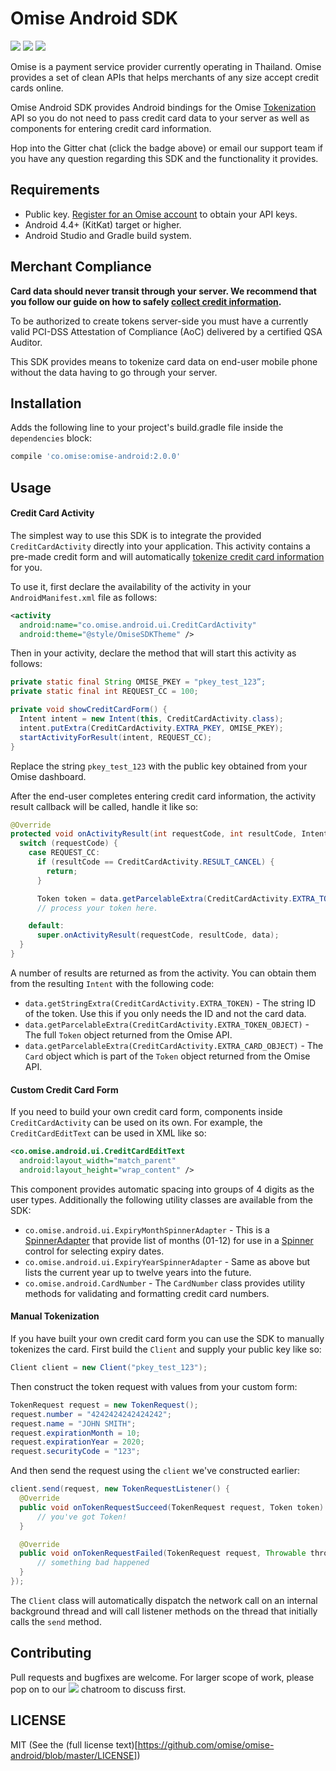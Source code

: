 # Omise Android SDK

[![](https://img.shields.io/maven-central/v/co.omise/omise-android.svg?style=flat-square)](http://search.maven.org/#search%7Cgav%7C1%7Cg%3A%22co.omise%22%20AND%20a%3A%22omise-android%22)
[![](https://img.shields.io/gitter/room/omise/omise-android.svg?style=flat-square)](https://gitter.im/omise/omise-android)
[![](https://img.shields.io/badge/email-support-yellow.svg?style=flat-square)](mailto:support@omise.co)

Omise is a payment service provider currently operating in Thailand. Omise provides a set
of clean APIs that helps merchants of any size accept credit cards online.

Omise Android SDK provides Android bindings for the Omise
[Tokenization](https://www.omise.co/tokens-api) API so you do not need to pass credit card
data to your server as well as components for entering credit card information.

Hop into the Gitter chat (click the badge above) or email our support team if you have any
question regarding this SDK and the functionality it provides.

## Requirements

* Public key. [Register for an Omise account](https://dashboard.omise.co/signup) to obtain your API keys.
* Android 4.4+ (KitKat) target or higher.
* Android Studio and Gradle build system.

## Merchant Compliance

**Card data should never transit through your server. We recommend that you follow our
guide on how to safely
[collect credit information](https://www.omise.co/collecting-card-information).**

To be authorized to create tokens server-side you must have a currently valid PCI-DSS
Attestation of Compliance (AoC) delivered by a certified QSA Auditor.

This SDK provides means to tokenize card data on end-user mobile phone without the data
having to go through your server.

## Installation

Adds the following line to your project's build.gradle file inside the `dependencies`
block:

```groovy
compile 'co.omise:omise-android:2.0.0'
```

## Usage

#### Credit Card Activity

The simplest way to use this SDK is to integrate the provided `CreditCardActivity`
directly into your application. This activity contains a pre-made credit form and will
automatically [tokenize credit card
information](https://www.omise.co/security-best-practices) for you.

To use it, first declare the availability of the activity in your `AndroidManifest.xml`
file as follows:

```xml
<activity
  android:name="co.omise.android.ui.CreditCardActivity"
  android:theme="@style/OmiseSDKTheme" />
```

Then in your activity, declare the method that will start this activity as follows:

```java
private static final String OMISE_PKEY = "pkey_test_123”;
private static final int REQUEST_CC = 100;

private void showCreditCardForm() {
  Intent intent = new Intent(this, CreditCardActivity.class);
  intent.putExtra(CreditCardActivity.EXTRA_PKEY, OMISE_PKEY);
  startActivityForResult(intent, REQUEST_CC);
}
```

Replace the string `pkey_test_123` with the public key obtained from your Omise dashboard.

After the end-user completes entering credit card information, the activity result
callback will be called, handle it like so:

```java
@Override
protected void onActivityResult(int requestCode, int resultCode, Intent data) {
  switch (requestCode) {
    case REQUEST_CC:
      if (resultCode == CreditCardActivity.RESULT_CANCEL) {
        return;
      }

      Token token = data.getParcelableExtra(CreditCardActivity.EXTRA_TOKEN_OBJECT);
      // process your token here.

    default:
      super.onActivityResult(requestCode, resultCode, data);
  }
}
```

A number of results are returned as from the activity. You can obtain them from the
resulting `Intent` with the following code:

* `data.getStringExtra(CreditCardActivity.EXTRA_TOKEN)` - The string ID of the token. Use
  this if you only needs the ID and not   the card data.
* `data.getParcelableExtra(CreditCardActivity.EXTRA_TOKEN_OBJECT)` - The full `Token`
  object returned from the Omise API.
* `data.getParcelableExtra(CreditCardActivity.EXTRA_CARD_OBJECT)` - The `Card` object
  which is part of the `Token` object returned from the Omise API.

#### Custom Credit Card Form

If you need to build your own credit card form, components inside `CreditCardActivity`
can be used on its own. For example, the `CreditCardEditText` can be used in XML like so:

```xml
<co.omise.android.ui.CreditCardEditText
  android:layout_width="match_parent"
  android:layout_height="wrap_content" />
```

This component provides automatic spacing into groups of 4 digits as the user types.
Additionally the following utility classes are available from the SDK:

* `co.omise.android.ui.ExpiryMonthSpinnerAdapter` - This is a
  [SpinnerAdapter](https://developer.android.com/reference/android/widget/SpinnerAdapter.html)
  that provide list of months (01-12) for use in a
  [Spinner](https://developer.android.com/guide/topics/ui/controls/spinner.html) control
  for selecting expiry dates.
* `co.omise.android.ui.ExpiryYearSpinnerAdapter` - Same as above but lists the current
  year up to twelve years into the future.
* `co.omise.android.CardNumber` - The `CardNumber` class provides utility methods for
  validating and formatting credit card numbers.

#### Manual Tokenization

If you have built your own credit card form you can use the SDK to manually tokenizes the
card. First build the `Client` and supply your public key like so:

```java
Client client = new Client("pkey_test_123");
```

Then construct the token request with values from your custom form:

```java
TokenRequest request = new TokenRequest();
request.number = "4242424242424242";
request.name = "JOHN SMITH";
request.expirationMonth = 10;
request.expirationYear = 2020;
request.securityCode = "123";
```

And then send the request using the `client` we've constructed earlier:

```java
client.send(request, new TokenRequestListener() {
  @Override
  public void onTokenRequestSucceed(TokenRequest request, Token token) {
      // you've got Token!
  }

  @Override
  public void onTokenRequestFailed(TokenRequest request, Throwable throwable) {
      // something bad happened
  }
});
```

The `Client` class will automatically dispatch the network call on an internal background
thread and will call listener methods on the thread that initially calls the `send`
method.

## Contributing

Pull requests and bugfixes are welcome. For larger scope of work, please pop on to our
[![](https://img.shields.io/gitter/room/omise/omise-android.svg?style=flat-square)](https://gitter.im/omise/omise-android)
chatroom to discuss first.

## LICENSE

MIT (See the (full license text)[https://github.com/omise/omise-android/blob/master/LICENSE])
